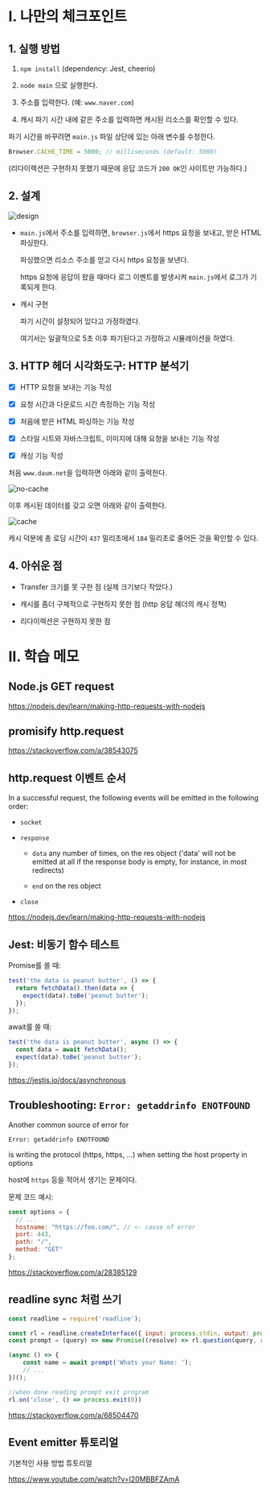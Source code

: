 # I. 나만의 체크포인트

## 1. 실행 방법

1. `npm install` (dependency: Jest, cheerio)

1. `node main` 으로 실행한다.

1. 주소를 입력한다. (예: `www.naver.com`)

1. 캐시 파기 시간 내에 같은 주소를 입력하면 캐시된 리소스를 확인할 수 있다.

  파기 시간을 바꾸려면 `main.js` 파일 상단에 있는 아래 변수를 수정한다.

  ```javascript
  Browser.CACHE_TIME = 5000; // milliseconds (default: 5000)
  ```

(리다이렉션은 구현하지 못했기 때문에 응답 코드가 `200 OK`인 사이트만 가능하다.)

## 2. 설계

![design](https://user-images.githubusercontent.com/89635107/182932371-41a3f3e3-4767-43bb-ab3e-4c470f449776.png)

- `main.js`에서 주소를 입력하면, `browser.js`에서 https 요청을 보내고, 받은 HTML 파싱한다.

  파싱했으면 리소스 주소를 얻고 다시 https 요청을 보낸다.

  https 요청에 응답이 왔을 때마다 로그 이벤트를 발생시켜 `main.js`에서 로그가 기록되게 한다.

- 캐시 구현

  파기 시간이 설정되어 있다고 가정하였다.

  여기서는 일괄적으로 5초 이후 파기된다고 가정하고 시뮬레이션을 하였다.

## 3. HTTP 헤더 시각화도구: HTTP 분석기

- [x] HTTP 요청을 보내는 기능 작성

- [x] 요청 시간과 다운로드 시간 측정하는 기능 작성

- [x] 처음에 받은 HTML 파싱하는 기능 작성

- [x] 스타일 시트와 자바스크립트, 이미지에 대해 요청을 보내는 기능 작성

- [x] 캐싱 기능 작성

처음 `www.daum.net`을 입력하면 아래와 같이 출력한다.

![no-cache](https://user-images.githubusercontent.com/89635107/182927493-60eb3616-c175-4391-9021-f24d482db52c.png)

이후 캐시된 데이터를 갖고 오면 아래와 같이 출력한다.

![cache](https://user-images.githubusercontent.com/89635107/182927481-90a35a83-62c2-4290-a839-51f6d36b1a2d.png)

캐시 덕분에 총 로딩 시간이 `437` 밀리초에서 `184` 밀리초로 줄어든 것을 확인할 수 있다.

## 4. 아쉬운 점

- Transfer 크기를 못 구한 점 (실제 크기보다 작았다.)

- 캐시를 좀더 구체적으로 구현하지 못한 점 (http 응답 헤더의 캐시 정책)

- 리다이렉션은 구현하지 못한 점

# II. 학습 메모

## Node.js GET request

https://nodejs.dev/learn/making-http-requests-with-nodejs

## promisify http.request 

https://stackoverflow.com/a/38543075

## http.request 이벤트 순서

In a successful request, the following events will be emitted in the following order:

- `socket`

- `response`

    - `data` any number of times, on the res object ('data' will not be emitted at all if the response body is empty, for instance, in most redirects)

    - `end` on the res object

- `close`

https://nodejs.dev/learn/making-http-requests-with-nodejs

## Jest: 비동기 함수 테스트

Promise를 쓸 때:

```javascript
test('the data is peanut butter', () => {
  return fetchData().then(data => {
    expect(data).toBe('peanut butter');
  });
});
```

await를 쓸 때:

```javascript
test('the data is peanut butter', async () => {
  const data = await fetchData();
  expect(data).toBe('peanut butter');
});
```

https://jestjs.io/docs/asynchronous

## Troubleshooting: `Error: getaddrinfo ENOTFOUND`

Another common source of error for

```
Error: getaddrinfo ENOTFOUND
```

is writing the protocol (https, https, ...) when setting the host property in options

host에 `https` 등을 적어서 생기는 문제이다.

문제 코드 예시:

```javascript
const options = {
  // ...
  hostname: "https://foo.com/", // <- cause of error
  port: 443,
  path: "/",
  method: "GET"
};
```

https://stackoverflow.com/a/28385129

## readline sync 처럼 쓰기

```javascript
const readline = require('readline');

const rl = readline.createInterface({ input: process.stdin, output: process.stdout });
const prompt = (query) => new Promise((resolve) => rl.question(query, resolve));

(async () => {
    const name = await prompt('Whats your Name: ');
    // ...
})();

//when done reading prompt exit program 
rl.on('close', () => process.exit(0))
```

https://stackoverflow.com/a/68504470

## Event emitter 튜토리얼

기본적인 사용 방법 튜토리얼

https://www.youtube.com/watch?v=l20MBBFZAmA